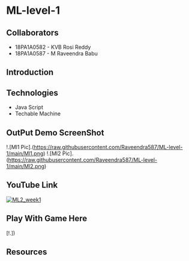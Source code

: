 # ML-level-1

## Collaborators
- 18PA1A0582 - KVB Rosi Reddy
- 18PA1A0587 - M Raveendra Babu

## Introduction

## Technologies
- Java Script
- Techable Machine


## OutPut Demo ScreenShot
!.[Ml1 Pic].(https://raw.githubusercontent.com/Raveendra587/ML-level-1/main/Ml1.png)
!.[Ml2 Pic].(https://raw.githubusercontent.com/Raveendra587/ML-level-1/main/Ml2.png)



## YouTube Link
[![ML2_week1](https://img.youtube.com/vi7uD9muoYA2U/0.jpg)](https://www.youtube.com/watch?v=7uD9muoYA2U)
## Play With Game Here
[!.[]()])
## Resources

